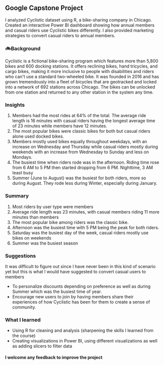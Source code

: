 ## Google Capstone Project
<ins></ins>
I analyzed Cyclistic dataset using R, a bike-sharing company in Chicago. Created an interactive Power BI dashboard showing how annual members and casual riders use Cyclistic bikes differently. I also provided marketing strategies to convert casual riders to annual members.

 ### 🚲Background
Cyclistic is a fictional bike-sharing program which features more than 5,800 bikes and 600 docking stations. It offers reclining bikes, hand tricycles, and cargo bikes, making it more inclusive to people with disabilities and riders who can't use a standard two-wheeled bike. It was founded in 2016 and has grown tremendously into a fleet of bicycles that are geotracked and locked into a network of 692 stations across Chicago. The bikes can be unlocked from one station and returned to any other station in the system any time.

 
 ### Insights
1.	Members had the most rides at 64% of the total. The average ride length is 16 minutes with casual riders having the longest average time of 23 minutes while members have 12 minutes.
2.	The most popular bikes were classic bikes for both but casual riders alone used docked bikes.
3.	Members mostly used bikes equally throughout weekdays, with an increase on Wednesday and Thursday while casual riders mostly during weekends with an increase from Wednesday to Sunday and less on Mondays.
4.	The busiest time when riders rode was in the afternoon. Riding time rose from 6 AM to 5 PM then started dropping from 6 PM. Nighttime, 3 AM least busy
5.	Summer (June to August) was the busiest for both riders, more so during August. They rode less during Winter, especially during January.
<ins></ins>
 ### Summary
1.	Most riders by user type were members
2.	Average ride length was 23 minutes, with casual members riding 11 more minutes than members
3.	The most popular bike among riders was the classic bike.
4.	Afternoon was the busiest time with 5 PM being the peak for both riders.
5.	Saturday was the busiest day of the week, casual riders mostly use bikes on weekends
6.	Summer was the busiest season


 ### Suggestions
It was difficult to figure out since I have never been in this kind of scenario yet but this is what I would have suggested to convert casual users to members
- To personalize discounts depending on preference as well as during Summer which was the busiest time of year.
- Encourage new users to join by having members share their experiences of how Cyclistic has been for them to create a sense of community.


 ### What I learned
-	Using R for cleaning and analysis (sharpening the skills I learned from the course)
-	Creating visualizations in Power BI, using different visualizations as well as adding slicers to filter data

 #### I welcome any feedback to improve the project

